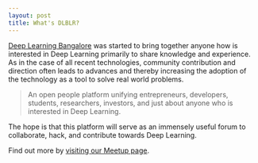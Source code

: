 ```yaml
---
layout: post
title: What's DLBLR?
---
```


[Deep Learning Bangalore](http://www.meetup.com/Deep-Learning-Bangalore/) was started to bring together anyone how is interested in Deep Learning primarily to share knowledge and experience. As in the case of all recent technologies, community contribution and direction often leads to advances and thereby increasing the adoption of the technology as a tool to solve real world problems.

  > An open people platform unifying entrepreneurs, developers, students, researchers, investors, and just about anyone who is interested in Deep Learning.

The hope is that this platform will serve as an immensely useful forum to collaborate, hack, and contribute towards Deep Learning.

Find out more by [visiting our Meetup page](http://www.meetup.com/Deep-Learning-Bangalore/).
